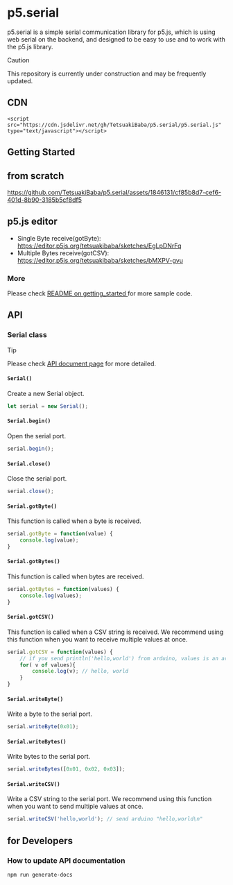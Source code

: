 # p5.serial
p5.serial is a simple serial communication library for p5.js, which is using web serial on the backend, and designed to be easy to use and to work with the p5.js library. 

> [!CAUTION]
> This repository is currently under construction and may be frequently updated.

## CDN
```
<script src="https://cdn.jsdelivr.net/gh/TetsuakiBaba/p5.serial/p5.serial.js" type="text/javascript"></script>
```

## Getting Started
## from scratch
https://github.com/TetsuakiBaba/p5.serial/assets/1846131/cf85b8d7-cef6-401d-8b90-3185b5cf8df5

## p5.js editor
  * Single Byte receive(gotByte): https://editor.p5js.org/tetsuakibaba/sketches/EgLpDNrFq
  * Multiple Bytes receive(gotCSV): https://editor.p5js.org/tetsuakibaba/sketches/bMXPV-gvu

### More
<!-- getting_started.md へのリンク -->
Please check [ README on getting_started ](./getting_started/README.md) for more sample code.


## API
### Serial class
> [!TIP]
> Please check <a href="https://tetsuakibaba.github.io/p5.serial/api/Serial.html" target="_blank">API document page</a> for more detailed. 

#### `Serial()`
Create a new Serial object.
```javascript
let serial = new Serial();
```
#### `Serial.begin()`
Open the serial port.
```javascript
serial.begin();
```

#### `Serial.close()`
Close the serial port.
```javascript
serial.close();
```

#### `Serial.gotByte()`
This function is called when a byte is received.
```javascript
serial.gotByte = function(value) {
    console.log(value);
}
```

#### `Serial.gotBytes()`
This function is called when bytes are received.
```javascript
serial.gotBytes = function(values) {
    console.log(values);
}
```

#### `Serial.gotCSV()`
This function is called when a CSV string is received. We recommend using this function when you want to receive multiple values at once.

```javascript
serial.gotCSV = function(values) {
    // if you send println('hello,world') from arduino, values is an array of number. ex) ['hello', 'world']    
    for( v of values){
        console.log(v); // hello, world
    }
}
```

#### `Serial.writeByte()`
Write a byte to the serial port.
```javascript
serial.writeByte(0x01);
```

#### `Serial.writeBytes()`
Write bytes to the serial port.
```javascript
serial.writeBytes([0x01, 0x02, 0x03]);
```

#### `Serial.writeCSV()`
Write a CSV string to the serial port. We recommend using this function when you want to send multiple values at once.
```javascript
serial.writeCSV('hello,world'); // send arduino "hello,world\n"
```

## for Developers

### How to update API documentation
```bash
npm run generate-docs
```

